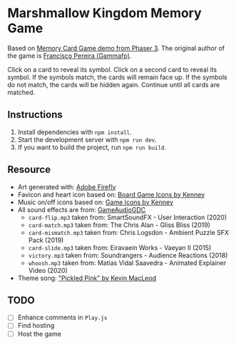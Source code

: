 # Marshmallow Kingdom Memory Game

Based on [Memory Card Game demo from Phaser 3](https://phaser.io/examples/v3.85.0/games/view/card-memory). The original author of the game is [Francisco Pereira (Gammafp)](https://gammafp.com/).

Click on a card to reveal its symbol. Click on a second card to reveal its symbol. If the symbols match, the cards will remain face up. If the symbols do not match, the cards will be hidden again. Continue until all cards are matched.

## Instructions

1. Install dependencies with `npm install`.
1. Start the development server with `npm run dev`.
1. If you want to build the project, run `npm run build`.

## Resource
- Art generated with: [Adobe Firefly](https://firefly.adobe.com/generate/image)
- Favicon and heart icon based on: [Board Game Icons by Kenney](https://kenney.nl/assets/board-game-icons)
- Music on/off icons based on: [Game Icons by Kenney](https://kenney.nl/assets/game-icons)
- All sound effects are from: [GameAudioGDC](https://sonniss.com/gameaudiogdc/)
  - `card-flip.mp3` taken from: SmartSoundFX - User Interaction (2020)
  - `card-match.mp3` taken from: The Chris Alan - Gliss Bliss (2019)
  - `card-mismatch.mp3` taken from: Chris Logsdon - Ambient Puzzle SFX Pack (2019)
  - `card-slide.mp3` taken from: Eiravaein Works - Vaeyan II (2015)
  - `victory.mp3` taken from: Soundrangers - Audience Reactions (2018)
  - `whoosh.mp3` taken from: Matias Vidal Saavedra - Animated Explainer Video (2020)
- Theme song: ["Pickled Pink" by Kevin MacLeod](https://freepd.com/upbeat.php)

## TODO

- [ ] Enhance comments in `Play.js`
- [ ] Find hosting
- [ ] Host the game
